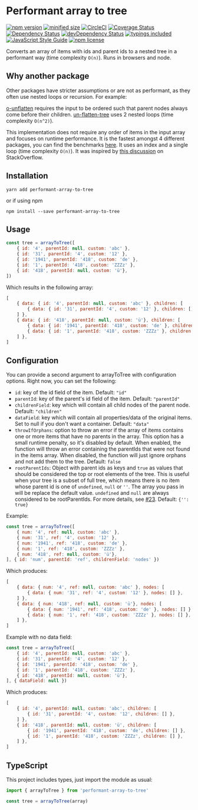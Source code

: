 # Performant array to tree

[![npm version](https://img.shields.io/npm/v/performant-array-to-tree.svg)](https://www.npmjs.com/package/performant-array-to-tree)
[![minified size](https://img.shields.io/badge/minified_size-0.448_kb-brightgreen.svg)](https://github.com/philipstanislaus/performant-array-to-tree/blob/master/build/arrayToTree.min.js)
[![CircleCI](https://circleci.com/gh/philipstanislaus/performant-array-to-tree/tree/master.svg?style=shield&circle-token=01828caf71908b915230609847a12272cc80c54d)](https://circleci.com/gh/philipstanislaus/performant-array-to-tree/tree/master)
[![Coverage Status](https://coveralls.io/repos/github/philipstanislaus/performant-array-to-tree/badge.svg?branch=master)](https://coveralls.io/github/philipstanislaus/performant-array-to-tree?branch=master)
[![Dependency Status](https://david-dm.org/philipstanislaus/performant-array-to-tree.svg)](https://david-dm.org/philipstanislaus/performant-array-to-tree)
[![devDependency Status](https://david-dm.org/philipstanislaus/performant-array-to-tree/dev-status.svg)](https://david-dm.org/philipstanislaus/performant-array-to-tree#info=devDependencies)
[![typings included](https://img.shields.io/badge/typings-included-brightgreen.svg)](#typescript)
[![JavaScript Style Guide](https://img.shields.io/badge/code_style-standard-brightgreen.svg)](https://standardjs.com)
[![npm license](https://img.shields.io/npm/l/performant-array-to-tree.svg)](https://www.npmjs.com/package/performant-array-to-tree)

Converts an array of items with ids and parent ids to a nested tree in a performant way (time complexity `O(n)`). Runs in browsers and node.

## Why another package

Other packages have stricter assumptions or are not as performant, as they often use nested loops or recursion. For example:

[o-unflatten](https://www.npmjs.com/package/o-unflatten) requires the input to be ordered such that parent nodes always come before their children.
[un-flatten-tree](https://www.npmjs.com/package/un-flatten-tree) uses 2 nested loops (time complexity `O(n^2)`).

This implementation does not require any order of items in the input array and focuses on runtime performance. It is the fastest amongst 4 different packages, you can find the benchmarks [here](https://github.com/philipstanislaus/array-to-tree-benchmarks). It uses an index and a single loop (time complexity `O(n)`). It was inspired by [this discussion](http://stackoverflow.com/questions/444296/how-to-efficiently-build-a-tree-from-a-flat-structure) on StackOverflow.

## Installation

`yarn add performant-array-to-tree`

or if using npm

`npm install --save performant-array-to-tree`

## Usage

```js
const tree = arrayToTree([
    { id: '4', parentId: null, custom: 'abc' },
    { id: '31', parentId: '4', custom: '12' },
    { id: '1941', parentId: '418', custom: 'de' },
    { id: '1', parentId: '418', custom: 'ZZZz' },
    { id: '418', parentId: null, custom: 'ü'},
])
```

Which results in the following array:

```js
[
    { data: { id: '4', parentId: null, custom: 'abc' }, children: [
        { data: { id: '31', parentId: '4', custom: '12' }, children: [] },
    ] },
    { data: { id: '418', parentId: null, custom: 'ü'}, children: [
        { data: { id: '1941', parentId: '418', custom: 'de' }, children: [] },
        { data: { id: '1', parentId: '418', custom: 'ZZZz' }, children: [] },
    ] },
]
```

## Configuration

You can provide a second argument to arrayToTree with configuration options. Right now, you can set the following:

- `id`: key of the id field of the item. Default: `"id"`
- `parentId`: key of the parent's id field of the item. Default: `"parentId"`
- `childrenField`: key which will contain all child nodes of the parent node. Default: `"children"`
- `dataField`: key which will contain all properties/data of the original items. Set to null if you don't want a container. Default: `"data"`
- `throwIfOrphans`: option to throw an error if the array of items contains one or more items that have no parents in the array. This option has a small runtime penalty, so it's disabled by default. When enabled, the function will throw an error containing the parentIds that were not found in the items array. When disabled, the function will just ignore orphans and not add them to the tree. Default: `false`
- `rootParentIds`: Object with parent ids as keys and `true` as values that should be considered the top or root elements of the tree. This is useful when your tree is a subset of full tree, which means there is no item whose parent id is one of `undefined`, `null` or `''`. The array you pass in will be replace the default value. `undefined` and `null` are always considered to be rootParentIds. For more details, see [#23](https://github.com/philipstanislaus/performant-array-to-tree/issues/23). Default: `{'': true}`

Example:

```js
const tree = arrayToTree([
    { num: '4', ref: null, custom: 'abc' },
    { num: '31', ref: '4', custom: '12' },
    { num: '1941', ref: '418', custom: 'de' },
    { num: '1', ref: '418', custom: 'ZZZz' },
    { num: '418', ref: null, custom: 'ü'},
], { id: 'num', parentId: 'ref', childrenField: 'nodes' })
```

Which produces:

```js
[
    { data: { num: '4', ref: null, custom: 'abc' }, nodes: [
        { data: { num: '31', ref: '4', custom: '12' }, nodes: [] },
    ] },
    { data: { num: '418', ref: null, custom: 'ü'}, nodes: [
        { data: { num: '1941', ref: '418', custom: 'de' }, nodes: [] },
        { data: { num: '1', ref: '418', custom: 'ZZZz' }, nodes: [] },
    ] },
]
```

Example with no data field:

```js
const tree = arrayToTree([
    { id: '4', parentId: null, custom: 'abc' },
    { id: '31', parentId: '4', custom: '12' },
    { id: '1941', parentId: '418', custom: 'de' },
    { id: '1', parentId: '418', custom: 'ZZZz' },
    { id: '418', parentId: null, custom: 'ü'},
], { dataField: null })
```

Which produces:

```js
[
    { id: '4', parentId: null, custom: 'abc', children: [
        { id: '31', parentId: '4', custom: '12', children: [] },
    ] },
    { id: '418', parentId: null, custom: 'ü', children: [
        { id: '1941', parentId: '418', custom: 'de', children: [] },
        { id: '1', parentId: '418', custom: 'ZZZz', children: [] },
    ] },
]
```

## TypeScript

This project includes types, just import the module as usual:

```ts
import { arrayToTree } from 'performant-array-to-tree'

const tree = arrayToTree(array)
```
